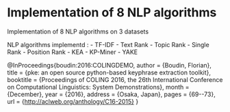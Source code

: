 # Implementation of 8 NLP algorithms
 Implementation of 8 NLP algorithms on 3 datasets

NLP algorithms implementd :
			     - TF-IDF
			     - Text Rank
			     - Topic Rank
			     - Single Rank
			     - Position Rank
			     - KEA
			     - KP-Miner
			     - YAKE

@InProceedings{boudin:2016:COLINGDEMO,
  author    = {Boudin, Florian},
  title     = {pke: an open source python-based keyphrase extraction toolkit},
  booktitle = {Proceedings of COLING 2016, the 26th International Conference on Computational Linguistics: System Demonstrations},
  month     = {December},
  year      = {2016},
  address   = {Osaka, Japan},
  pages     = {69--73},
  url       = {http://aclweb.org/anthology/C16-2015}
}